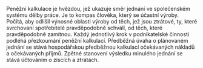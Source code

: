 <emphasis level="strong">Peněžní kalkulace je hvězdou, jež ukazuje směr jednání<break time="0.3s"/> ve společenském systému dělby práce.</emphasis><break time="0.5s"/> Je to kompas člověka, který se účastní výroby.<break time="0.5s"/> <prosody rate="95%">Počítá, aby odlišil výnosné oblasti výroby od těch, jež jsou ztrátové,<break time="0.3s"/> ty, které svrchovaní spotřebitelé pravděpodobně schválí,<break time="0.3s"/> od těch, které pravděpodobně zamítnou.</prosody><break time="0.5s"/> <emphasis level="moderate">Každý jednotlivý krok v podnikatelské činnosti<break time="0.3s"/> podléhá přezkoumání peněžní kalkulací.</emphasis><break time="0.5s"/> Předběžná úvaha o plánovaném jednání<break time="0.3s"/> se stává hospodářskou předběžnou kalkulací<break time="0.3s"/> očekávaných nákladů a očekávaných příjmů.<break time="0.5s"/> Zpětné stanovení výsledku minulého jednání<break time="0.3s"/> se stává účtováním o ziscích a ztrátách. 